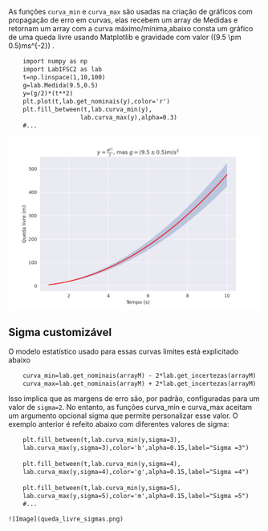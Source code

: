 As funções `curva_min` e `curva_max` são usadas na criação de gráficos com propagação de erro em curvas, elas recebem um array de Medidas e retornam um array com a curva máximo/mínima,abaixo consta um gráfico de uma queda livre usando Matplotlib e gravidade com valor \((9.5 \pm 0.5)ms^{-2}\) . 

```{.py3 linenums=1 hl_lines="5"}
    import numpy as np
    import LabIFSC2 as lab
    t=np.linspace(1,10,100)
    g=lab.Medida(9.5,0.5)
    y=(g/2)*(t**2)
    plt.plot(t,lab.get_nominais(y),color='r')
    plt.fill_between(t,lab.curva_min(y),
                    lab.curva_max(y),alpha=0.3)
    #...
```

![Image](queda_livre.png)

## Sigma customizável

O modelo estatístico usado para essas curvas limites está explicitado abaixo

```{.py3}
    curva_min=lab.get_nominais(arrayM) - 2*lab.get_incertezas(arrayM)
    curva_max=lab.get_nominais(arrayM) + 2*lab.get_incertezas(arrayM)
```

Isso implica que as margens de erro são, por padrão, configuradas para um valor de `sigma=2`. No entanto, as funções curva_min e curva_max aceitam um argumento opcional sigma que permite personalizar esse valor. O exemplo anterior é refeito abaixo com diferentes valores de sigma:

```{.py3}
    plt.fill_between(t,lab.curva_min(y,sigma=3),
    lab.curva_max(y,sigma=3),color='b',alpha=0.15,label="Sigma =3")

    plt.fill_between(t,lab.curva_min(y,sigma=4),
    lab.curva_max(y,sigma=4),color='g',alpha=0.15,label="Sigma =4")

    plt.fill_between(t,lab.curva_min(y,sigma=5),
    lab.curva_max(y,sigma=5),color='m',alpha=0.15,label="Sigma =5")
    #...
```
    ![Image](queda_livre_sigmas.png)
